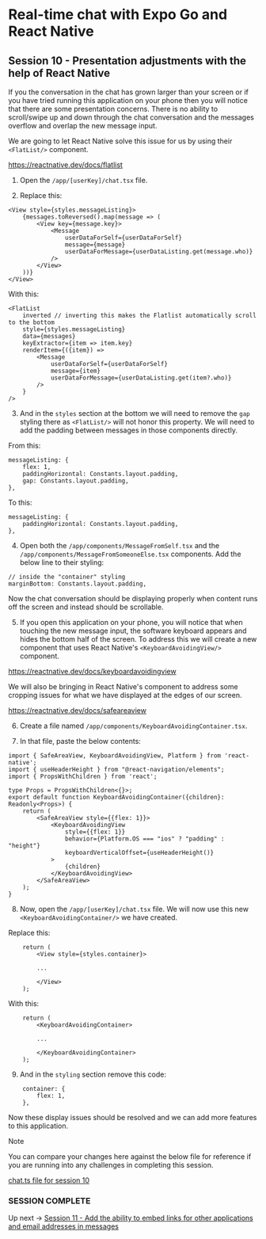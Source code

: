 # Real-time chat with Expo Go and React Native
## Session 10 - Presentation adjustments with the help of React Native

If you the conversation in the chat has grown larger than your screen or if you have tried running this application on your phone then you will notice that there are some presentation concerns.  There is no ability to scroll/swipe up and down through the chat conversation and the messages overflow and overlap the new message input.

We are going to let React Native solve this issue for us by using their `<FlatList/>` component.

https://reactnative.dev/docs/flatlist

1. Open the `/app/[userKey]/chat.tsx` file.

2. Replace this:
```tsx
<View style={styles.messageListing}>
    {messages.toReversed().map(message => (
        <View key={message.key}>
            <Message 
                userDataForSelf={userDataForSelf}
                message={message}
                userDataForMessage={userDataListing.get(message.who)}
            />
        </View>
    ))}
</View>
```
With this:
```tsx
<FlatList
    inverted // inverting this makes the Flatlist automatically scroll to the bottom
    style={styles.messageListing}
    data={messages}
    keyExtractor={item => item.key}
    renderItem={({item}) => 
        <Message 
            userDataForSelf={userDataForSelf}
            message={item}
            userDataForMessage={userDataListing.get(item?.who)}
        />
    }
/>
```

3. And in the `styles` section at the bottom we will need to remove the `gap` styling there as `<FlatList/>` will not honor this property.  We will need to add the padding between messages in those components directly.

From this:
```tsx
messageListing: {
    flex: 1,
    paddingHorizontal: Constants.layout.padding,
    gap: Constants.layout.padding,
},
```
To this:
```tsx
messageListing: {
    paddingHorizontal: Constants.layout.padding,
},
```

4. Open both the `/app/components/MessageFromSelf.tsx` and the `/app/components/MessageFromSomeoneElse.tsx` components.  Add the below line to their styling:
```tsx
// inside the "container" styling
marginBottom: Constants.layout.padding,
```

Now the chat conversation should be displaying properly when content runs off the screen and instead should be scrollable.

5. If you open this application on your phone, you will notice that when touching the new message input, the software keyboard appears and hides the bottom half of the screen. To address this we will create a new component that uses React Native's `<KeyboardAvoidingView/>` component.  

https://reactnative.dev/docs/keyboardavoidingview

We will also be bringing in React Native's <SafeAreaView/> component to address some cropping issues for what we have displayed at the edges of our screen.

https://reactnative.dev/docs/safeareaview

6. Create a file named `/app/components/KeyboardAvoidingContainer.tsx`.

7. In that file, paste the below contents:
```tsx
import { SafeAreaView, KeyboardAvoidingView, Platform } from 'react-native';
import { useHeaderHeight } from "@react-navigation/elements";
import { PropsWithChildren } from 'react';

type Props = PropsWithChildren<{}>;
export default function KeyboardAvoidingContainer({children}: Readonly<Props>) {
    return (
        <SafeAreaView style={{flex: 1}}>
            <KeyboardAvoidingView
                style={{flex: 1}}
                behavior={Platform.OS === "ios" ? "padding" : "height"}
                keyboardVerticalOffset={useHeaderHeight()}
            >
                {children}
            </KeyboardAvoidingView>
        </SafeAreaView>
    );
}
```

8. Now, open the `/app/[userKey]/chat.tsx` file.  We will now use this new `<KeyboardAvoidingContainer/>` we have created.

Replace this:
```tsx
    return (
        <View style={styles.container}>

        ...

        </View>
    );
```

With this:
```tsx
    return (
        <KeyboardAvoidingContainer>

        ...

        </KeyboardAvoidingContainer>
    );
```

9. And in the `styling` section remove this code:
```tsx
    container: {
        flex: 1,
    },
```

Now these display issues should be resolved and we can add more features to this application.

> [!NOTE] 
> You can compare your changes here against the below file for reference if you are running into any challenges in completing this session.
>
> [chat.ts file for session 10](https://github.com/cah-john-ryan/expo-go-real-time-chat/blob/session-10-presentation-adjustments/expo-go-real-time-chat/app/%5BuserKey%5D/chat.tsx)

### SESSION COMPLETE

Up next -> [Session 11 - Add the ability to embed links for other applications and email addresses in messages](session-11-messages-with-links.md)
